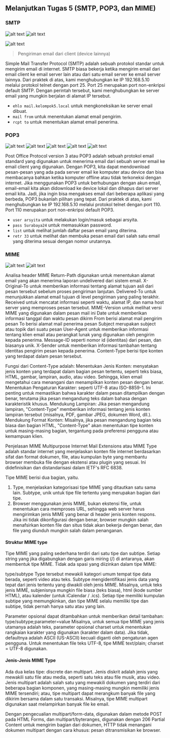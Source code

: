 ## Melanjutkan Tugas 5 (SMTP, POP3, dan MIME)
### SMTP
![alt text](img/telnetsmtp.jpg)
![alt text](img/telnetsmtp1.jpg)


![alt text](img/client.jpg)
> Pengiriman email dari client (device lainnya)


Simple Mail Transfer Protocol (SMTP) adalah sebuah protokol standar untuk mengirim email di internet. SMTP biasa bekerja ketika mengirim email dari email client ke email server lain atau dari satu email server ke email server lainnya.
Dari praktek di atas, kami menghubungkan ke IP 192.168.5.10 melalui protokol telnet dengan port 25. Port 25 merupakan port non-enkripsi default SMTP. Dengan perintah tersebut, kami menghubungkan ke server email yang mungkin berjalan di alamat IP tersebut.


- `ehlo mail.kelompok5.local` untuk mengkoneksikan ke server email dibuat.
- `mail from` untuk menentukan alamat email pengirim.
- `rcpt to` untuk menentukan alamat email penerima.


### POP3
![alt text](img/telnetpop3.jpg)
![alt text](img/telnetpop3-3.jpg)
![alt text](img/telnetpop3-4.jpg)
![alt text](img/telnetpop3-5.jpg)
![alt text](img/telnetpop3-6.jpg)


Post Office Protocol version 3 atau POP3 adalah sebuah protokol email standard yang digunakan untuk menerima email dari sebuah server email ke email client yang digunakan. Dengan POP3, kita dapat mendownload pesan-pesan yang ada pada server email ke komputer atau device dan bisa membacanya bahkan ketika komputer offline atau tidak terkoneksi dengan internet. Jika menggunakan POP3 untuk berhubungan dengan akun email, email-email kita akan didownload ke device lokal dan dihapus dari server email kita. Jadi, jika ingin bisa mengakses email dari beberapa aplikasi yang berbeda, POP3 bukanlah pilihan yang tepat.
Dari praktek di atas, kami menghubungkan ke IP 192.168.5.10 melalui protokol telnet dengan port 110. Port 110 merupakan port non-enkripsi default POP3.


- `user arsyita` untuk melakukan login/masuk sebagai arsyita.
- `pass Surabaya24` untuk memasukkan password.
- `list` untuk melihat jumlah daftar pesan email yang diterima.
- `retr 33` untuk melihat dan membuka pesan email dari salah satu email yang diterima sesuai dengan nomor urutannya.


### MIME
![alt text](img/mime2.jpg)
![alt text](img/mime3.jpg)

Analisa header MIME
Return-Path digunakan untuk menentukan alamat email yang akan menerima laporan undelivered dari sistem email.
X-Original-To untuk memberikan informasi tentang alamat tujuan asli dari pesan tersebut sebelum proses pengiriman lanjutan.
Delivered-To untuk menunjukkan alamat email tujuan di level pengiriman yang paling terakhir.
Received untuk mencatat informasi seperti waktu, alamat IP, dan nama host server yang memproses pesan tersebut.
MIME-Version untuk melihat versi MIME yang digunakan dalam pesan mail ini
Date untuk memberikan informasi tanggal dan waktu pesan dikirm
From berisi alamat mail pengirim pesan
To berisi alamat mail penerima pesan
Subject merupakan subject atau topik dari suatu pesan
User-Agent untuk memberikan informasi tentang klien email atau perangkat lunak yang digunakan oleh pengirim kepada penerima.
Message-ID seperti nomor id (identitas) dari pesan, dan biasanya unik.
X-Sender untuk memberikan informasi tambahan tentang identitas pengirim pesan kepada penerima.
Content-Type berisi tipe konten yang terdapat dalam pesan tersebut.

Fungsi dari Content-Type adalah:
Menentukan Jenis Konten: menyatakan jenis konten yang terdapat dalam bagian pesan tertentu, seperti teks biasa, HTML, gambar, lampiran, audio, atau video. Sehingga, klien email mengetahui cara menangani dan menampilkan konten pesan dengan benar.
Menentukan Pengaturan Karakter: seperti UTF-8 atau ISO-8859-1. Ini penting untuk memastikan bahwa karakter dalam pesan ditampilkan dengan benar, terutama jika pesan mengandung teks dalam bahasa dengan karakteristik khusus.
Mendukung Lampiran: Jika pesan mengandung lampiran, "Content-Type" memberikan informasi tentang jenis konten lampiran tersebut (misalnya, PDF, gambar JPEG, dokumen Word, dll.).
Mendukung Format Konten: Misalnya, jika pesan mengandung bagian teks biasa dan bagian HTML, "Content-Type" akan menentukan tipe konten untuk masing-masing bagian, tergantung pada preferensi pengguna atau kemampuan klien.

Penjelasan MIME
Multipurpose Internet Mail Extensions atau MIME Type adalah standar internet yang menjelaskan konten file internet berdasarkan sifat dan format dokumen, file, atau kumpulan byte yang membantu browser membuka file dengan ekstensi atau plugin yang sesuai. Ini didefinisikan dan distandarisasi dalam IETF's RFC 6838.


Tipe MIME berisi dua bagian, yaitu.
1. Type, menjelaskan kategorisasi tipe MIME yang ditautkan satu sama lain.
Subtype, unik untuk tipe file tertentu yang merupakan bagian dari tipe.
1. Browser menggunakan jenis MIME, bukan ekstensi file, untuk menentukan cara memproses URL, sehingga web server harus mengirimkan jenis MIME yang benar di header jenis konten respons. Jika ini tidak dikonfigurasi dengan benar, browser mungkin salah menafsirkan konten file dan situs tidak akan bekerja dengan benar, dan file yang diunduh mungkin salah dalam penanganan.


#### Struktur  MIME type
Tipe MIME yang paling sederhana terdiri dari satu tipe dan subtipe. Setiap string yang jika digabungkan dengan garis miring (/) di antaranya, akan membentuk tipe MIME. Tidak ada spasi yang diizinkan dalam tipe MIME:


type/subtype
Type tersebut mewakili kategori umum tempat tipe data berada, seperti video atau teks. Subtype mengidentifikasi jenis data yang tepat dari jenis tertentu yang diwakili oleh jenis MIME. Misalnya, untuk teks jenis MIME, subjenisnya mungkin file biasa (teks biasa), html (kode sumber HTML), atau kalender (untuk iCalendar / .ics). Setiap tipe memiliki kumpulan subtipe yang memungkinkan, dan tipe MIME selalu memiliki tipe dan subtipe, tidak pernah hanya satu atau yang lain.


Parameter opsional dapat ditambahkan untuk memberikan detail tambahan:
type/subtype;parameter=value
Misalnya, untuk semua tipe MIME yang jenis utamanya adalah teks, parameter opsional charset untuk menentukan rangkaian karakter yang digunakan (karakter dalam data). Jika tidak, defaultnya adalah ASCII (US-ASCII) kecuali diganti oleh pengaturan agen pengguna. Untuk menentukan file teks UTF-8, tipe MIME text/plain; charset = UTF-8 digunakan.


#### Jenis-Jenis MIME Type
Ada dua kelas tipe: discrete dan multipart. Jenis diskrit adalah jenis yang mewakili satu file atau media, seperti satu teks atau file musik, atau video. Jenis multipart adalah salah satu yang mewakili dokumen yang terdiri dari beberapa bagian komponen, yang masing-masing mungkin memiliki jenis MIME tersendiri; atau, tipe multipart dapat merangkum banyak file yang dikirim bersama dalam satu transaksi. Misalnya, tipe MIME multipart digunakan saat melampirkan banyak file ke email.


Dengan pengecualian multipart/form-data, digunakan dalam metode POST pada HTML Forms, dan multipart/byteranges, digunakan dengan 206 Partial Content untuk mengirim bagian dari dokumen, HTTP tidak menangani dokumen multipart dengan cara khusus: pesan ditransmisikan ke browser.


